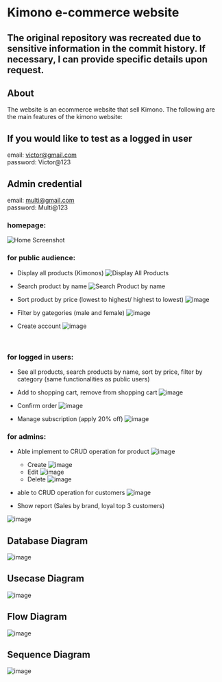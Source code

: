 # Kimono e-commerce website

##  The original repository was recreated due to sensitive information in the commit history. If necessary, I can provide specific details upon request.

## About

The website is an ecommerce website that sell Kimono. The following are the main
features of the kimono website:

## If you would like to test as a logged in user
email: victor@gmail.com <br/>
password: Victor@123

## Admin credential
email: multi@gmail.com <br/>
password: Multi@123


### homepage:
![Home Screenshot](ma-kimono/wwwroot/home.jpg)


### for public audience: 
- Display all products (Kimonos)
![Display All Products](ma-kimono/wwwroot/DisplayAll.jpg)
- Search product by name
![Search Product by name](ma-kimono/wwwroot/SearchProductByName.jpg)



- Sort product by price (lowest to highest/ highest to lowest)
![image](ma-kimono/wwwroot/SortProductByPrice.jpg)

- Filter by gategories (male and female)
![image](ma-kimono/wwwroot/FilterByCate.jpg)

- Create account
![image](ma-kimono/wwwroot/CreateAccount.jpg)



<br/>


### for logged in users: 
- See all products, search products by name, sort by price, filter by category (same functionalities as public users)
- Add to shopping cart, remove from shopping cart
![image](ma-kimono/wwwroot/ShoppingCart.jpg)


- Confirm order
![image](ma-kimono/wwwroot/OrderConfrim.jpg)

- Manage subscription (apply 20% off)
![image](ma-kimono/wwwroot/ManageSubs.jpg)


### for admins:
- Able implement to CRUD operation for product
  ![image](ma-kimono/wwwroot/ProductCRUD.jpg)
   -  Create 
  ![image](ma-kimono/wwwroot/CreatePro.jpg)
   -  Edit
  ![image](ma-kimono/wwwroot/EditPro.jpg)
   - Delete
  ![image](ma-kimono/wwwroot/DeletePro.jpg)
  



- able to CRUD operation for customers
![image](ma-kimono/wwwroot/CustomerCRUD.jpg)

- Show report (Sales by brand, loyal top 3 customers)

![image](ma-kimono/wwwroot/Reports.jpg)



## Database Diagram
![image](ma-kimono/wwwroot/Database.jpg)

## Usecase Diagram
![image](ma-kimono/wwwroot/UseCase.jpg)

## Flow Diagram
![image](ma-kimono/wwwroot/Flow.jpg)


## Sequence Diagram
![image](ma-kimono/wwwroot/Sequence.jpg)




